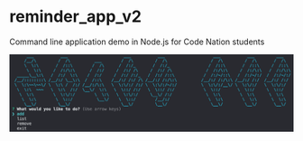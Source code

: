 # reminder_app_v2

Command line application demo in Node.js for Code Nation students

![Image of CLI](/NotesAppCL.png)
